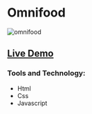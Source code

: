 # Omnifood
![omnifood](https://user-images.githubusercontent.com/100860879/207467372-c394cf09-3baa-4393-a20a-cd47a0f7d9a7.png)
<h2><a href="https://omnifood-website1.netlify.app/">Live Demo</a></h2>

### Tools and Technology:
- Html
- Css
- Javascript
